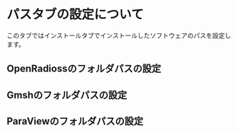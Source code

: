 # パスタブの設定について

このタブではインストールタブでインストールしたソフトウェアのパスを設定します。

## OpenRadiossのフォルダパスの設定



## Gmshのフォルダパスの設定



## ParaViewのフォルダパスの設定


